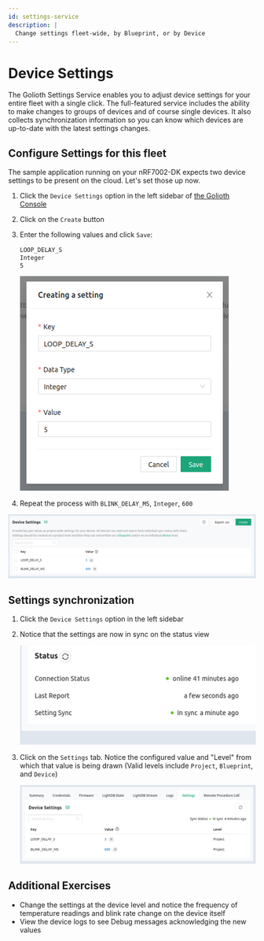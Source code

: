 ```yaml
---
id: settings-service
description: |
  Change settings fleet-wide, by Blueprint, or by Device
---
```


# Device Settings

The Golioth Settings Service enables you to adjust device settings for your
entire fleet with a single click. The full-featured service includes the ability
to make changes to groups of devices and of course single devices. It also
collects synchronization information so you can know which devices are
up-to-date with the latest settings changes.

## Configure Settings for this fleet

The sample application running on your nRF7002-DK expects two device settings to
be present on the cloud. Let's set those up now.

1. Click the `Device Settings` option in the left sidebar of [the Golioth
   Console](https://console.golioth.io)
2. Click on the `Create` button
3. Enter the following values and click `Save`:

    ```
    LOOP_DELAY_S
    Integer
    5
    ```

    ![Adding a Device Setting](./assets/settings-service-add-key-value.jpg)

4. Repeat the process with `BLINK_DELAY_MS`, `Integer`, `600`

![Project view of Device Setting](./assets/settings-service-project-level.jpg)

## Settings synchronization

1. Click the `Device Settings` option in the left sidebar
2. Notice that the settings are now in sync on the status view

    ![Device Settings in sync](./assets/settings-service-in-sync.jpg)

3. Click on the `Settings` tab. Notice the configured value and "Level" from
   which that value is being drawn (Valid levels include `Project`, `Blueprint`,
   and `Device`)

    ![Device Settings at the device level](./assets/settings-service-device-level.jpg)

## Additional Exercises

* Change the settings at the device level and notice the frequency of
  temperature readings and blink rate change on the device itself
* View the device logs to see Debug messages acknowledging the new values
